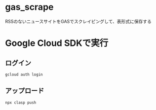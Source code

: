 # gas_scrape
RSSのないニュースサイトをGASでスクレイピングして、表形式に保存する


# Google Cloud SDKで実行
## ログイン
```
gcloud auth login
```



## アップロード
```
npx clasp push
```